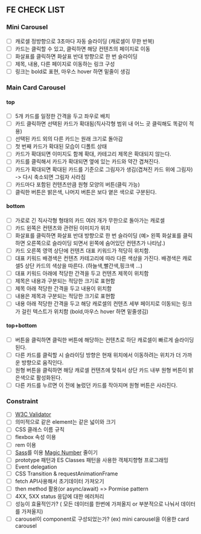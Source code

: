 ## FE CHECK LIST

### Mini Carousel

- [ ] 캐로셀 정방향으로 3초마다 자동 슬라이딩 (캐로셀이 무한 반복)
- [ ] 카드는 클릭할 수 있고, 클릭하면 해당 컨텐츠의 페이지로 이동
- [ ] 화살표를 클릭하면 화살표 반대 방향으로 한 번 슬라이딩
- [ ] 제목, 내용, 다른 페이지로 이동하는 링크 구성
- [ ] 링크는 bold로 표현, 마우스 hover 하면 밑줄이 생김

### Main Card Carousel

#### top

- [ ] 5개 카드를 일정한 간격을 두고 좌우로 배치
- [ ] 카드 클릭하면 선택된 카드가 확대됨(직사각형 범위 내 어느 곳 클릭해도 똑같이 적용)
- [ ] 선택된 카드 외의 다른 카드는 원래 크기로 돌아감
- [ ] 첫 번째 카드가 확대된 모습이 디폴트 상태
- [ ] 카드가 확대되면 이미지도 함께 확대, 카테고리 제목은 확대되지 않는다.
- [ ] 카드를 클릭해서 카드가 확대되면 옆에 있는 카드와 약간 겹쳐진다.
- [ ] 카드가 확대되면 확대된 카드를 기준으로 그림자가 생김(겹쳐진 카드 위에 그림자) -> 다시 축소되면 그림자 사라짐
- [ ] 카드마다 포함된 컨텐츠만큼 원형 모양의 버튼(클릭 가능)
- [ ] 클릭한 버튼은 밝은색, 나머지 버튼은 보다 옅은 색으로 구분된다.

#### bottom

- [ ] 가로로 긴 직사각형 형태의 카드 여러 개가 무한으로 돌아가는 캐로셀
- [ ] 카드 왼쪽은 컨텐츠와 관련된 이미지가 위치
- [ ] 화살표를 클릭하면 화살표 반대 방향으로 한 번 슬라이딩
      (예> 왼쪽 화살표를 클릭하면 오른쪽으로 슬라이딩 되면서 왼쪽에 숨어있던 컨텐츠가 나타남.)
- [ ] 카드 오른쪽 영역 상단에 컨텐츠 대표 키워드가 적당히 위치함.
- [ ] 대표 키워드 배경색은 컨텐츠 카테고리에 따라 다른 색상을 가진다. 배경색은 캐로셀5 상단 카드의 색상을 따른다. (하늘색,빨간색,핑크색 ...)
- [ ] 대표 키워드 아래에 적당한 간격을 두고 컨텐츠 제목이 위치함
- [ ] 제목은 내용과 구분되는 적당한 크기로 표현함
- [ ] 제목 아래 적당한 간격을 두고 내용이 위치함
- [ ] 내용은 제목과 구분되는 적당한 크기로 표현함
- [ ] 내용 아래 적당한 간격을 두고 해당 캐로셀의 컨텐츠 세부 페이지로 이동되는 링크가 걸린 텍스트가 위치함 (bold,마우스 hover 하면 밑줄생김)

#### top+bottom

- [ ] 버튼을 클릭하면 클릭한 버튼에 해당하는 컨텐츠로 하단 캐로셀이 빠르게 슬라이딩 된다.
- [ ] 다른 카드를 클릭할 시 슬라이딩 방향은 현재 위치에서 이동하려는 위치가 더 가까운 방향으로 움직인다.
- [ ] 원형 버튼을 클릭하면 해당 캐로셀 컨텐츠에 맞춰서 상단 카드 내부 원형 버튼이 밝은색으로 활성화된다.
- [ ] 다른 카드를 누르면 이 전에 눌렀던 카드를 작아지며 원형 버튼은 사라진다.

### Constraint

- [ ] [W3C Validator](https://validator.w3.org/)
- [ ] 의미적으로 같은 element는 같은 넓이와 크기
- [ ] CSS 클래스 이름 규칙
- [ ] flexbox 속성 이용
- [ ] rem 이용
- [ ] [Sass](https://sass-lang.com/)를 이용 [Magic Number](<https://en.wikipedia.org/wiki/Magic_number_(programming)>) 줄이기
- [ ] prototype 패턴과 ES Classes 패턴을 사용한 객체지향형 프로그래밍
- [ ] Event delegation
- [ ] CSS Transition & requestAnimationFrame
- [ ] fetch API사용해서 초기데이터 가져오기
- [ ] then method 활용(or async/await) => Pormise pattern
- [ ] 4XX, 5XX status 응답에 대한 에러처리
- [ ] 성능이 효율적인가? ( 모든 데이터를 한번에 가져올지 or 부분적으로 나눠서 데이터를 가져올지)
- [ ] carousel이 component로 구성되었는가? (ex) mini carousel을 이용한 card carousel
